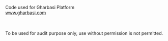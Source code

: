 Code used for Gharbasi Platform <br>
www.gharbasi.com

<br><br>
To be used for audit purpose only, use without permission is not permitted. 